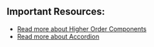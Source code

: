 ## Important Resources:
- [Read more about Higher Order Components](https://legacy.reactjs.org/docs/higher-order-components.html)
- [Read more about Accordion](https://getbootstrap.com/docs/5.0/components/accordion/)

